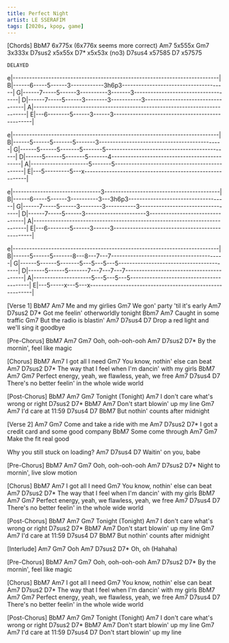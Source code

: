 ```yaml
---
title: Perfect Night
artist: LE SSERAFIM
tags: [2020s, kpop, game]
---
```


[Chords]
BbM7    6x775x (6x776x seems more correct)
Am7     5x555x
Gm7     3x333x
D7sus2  x5x55x
D7*     x5x53x (no3)
D7sus4  x57585
D7      x57575
 
    DELAYED
e|---------------------------------------------------------------------------|
B|------6-----5------3------------3h6p3--------------------------------------|
G|------7-----5------3----------3-------3------------------------------------|
D|------7-----5------3--------3-----------3----------------------------------|
A|---------------------------------------------------------------------------|
E|---6--------5------3------3------------------------------------------------|
 
e|---------------------------------------------------------------------------|
B|------5------5-------5-------3---------------------------------------------|
G|------5------5-------5-------5---------------------------------------------|
D|------5------5-------5-------4---------------------------------------------|
A|---------------------5-------5---------------------------------------------|
E|---5---------5---x---------------------------------------------------------|
 
e|--------------------------------3------------------------------------------|
B|------6-----5------3----------3---3h6p3------------------------------------|
G|------7-----5------3--------3-----------3----------------------------------|
D|------7-----5------3----------------------3--------------------------------|
A|---------------------------------------------------------------------------|
E|---6--------5------3------3------------------------------------------------|
 
e|---------------------------------------------------------------------------|
B|------5------5-------8---8---7---7-----------------------------------------|
G|------5------5-------5---5---5---5-----------------------------------------|
D|------5------5-------7---7---7---7-----------------------------------------|
A|---------------------5---5---5---5-----------------------------------------|
E|---5-----x---5---x---------------------------------------------------------|
 
 
[Verse 1]
BbM7          Am7
Me and my girlies
Gm7
We gon' party 'til it's early
         Am7                  D7sus2  D7*
Got me feelin' otherworldly tonight
Bbm7              Am7
Caught in some traffic
Gm7
But the radio is blastin'
       Am7                         D7sus4  D7
Drop a red light and we'll sing it goodbye
 
[Pre-Chorus]
BbM7  Am7    Gm7
Ooh, ooh-ooh-ooh
Am7             D7sus2    D7*
By the mornin', feel like magic
 
[Chorus]
BbM7        Am7
I got all I need
Gm7
You know, nothin' else can beat
Am7                          D7sus2          D7*
The way that I feel when I'm dancin' with my girls
BbM7            Am7      Gm7
Perfect energy, yeah, we flawless, yeah, we free
        Am7                      D7sus4     D7
There's no better feelin' in the whole wide world
 
[Post-Chorus]
BbM7     Am7  Gm7
Tonight (Tonight)
                             Am7
I don't care what's wrong or right
            D7sus2        D7*  BbM7  Am7
Don't start blowin' up my line
Gm7            Am7
I'd care at 11:59
            D7sus4       D7        BbM7
But nothin' counts after midnight
 
[Verse 2]
Am7             Gm7
Come and take a ride with me
        Am7                       D7sus2    D7*
I got a crеdit card and some good company
           BbM7
Some come through
         Am7      Gm7
Makе the fit real good
 
Why you still stuck on loading?
Am7             D7sus4  D7
Waitin' on you, babe
 
[Pre-Chorus]
BbM7  Am7    Gm7
Ooh, ooh-ooh-ooh
Am7               D7sus2    D7*
Night to mornin', live slow motion
 
[Chorus]
BbM7        Am7
I got all I need
Gm7
You know, nothin' else can beat
Am7                          D7sus2          D7*
The way that I feel when I'm dancin' with my girls
BbM7            Am7      Gm7
Perfect energy, yeah, we flawless, yeah, we free
        Am7                      D7sus4     D7
There's no better feelin' in the whole wide world
 
[Post-Chorus]
BbM7     Am7  Gm7
Tonight (Tonight)
                             Am7
I don't care what's wrong or right
            D7sus2        D7*  BbM7  Am7
Don't start blowin' up my line
Gm7            Am7
I'd care at 11:59
            D7sus4       D7        BbM7
But nothin' counts after midnight
 
[Interlude]
Am7 Gm7
Ooh
Am7 D7sus2 D7*
Oh, oh (Hahaha)
 
[Pre-Chorus]
BbM7  Am7    Gm7
Ooh, ooh-ooh-ooh
Am7             D7sus2    D7*
By the mornin', feel like magic
 
[Chorus]
BbM7        Am7
I got all I need
Gm7
You know, nothin' else can beat
Am7                          D7sus2          D7*
The way that I feel when I'm dancin' with my girls
BbM7            Am7      Gm7
Perfect energy, yeah, we flawless, yeah, we free
        Am7                      D7sus4     D7
There's no better feelin' in the whole wide world
 
[Post-Chorus]
BbM7     Am7  Gm7
Tonight (Tonight)
                             Am7
I don't care what's wrong or right
            D7sus2        D7*  BbM7  Am7
Don't start blowin' up my line
Gm7            Am7
I'd care at 11:59
D7sus4              D7
Don't start blowin' up my line